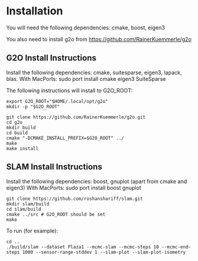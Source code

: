 Installation
============

You will need the following dependencies: cmake, boost, eigen3

You also need to install g2o from https://github.com/RainerKuemmerle/g2o

G2O Install Instructions
------------------------

Install the following dependencies: cmake, suitesparse, eigen3, lapack, blas.
With MacPorts:
    sudo port install cmake eigen3 SuiteSparse

The following instructions will install to G2O_ROOT:
````
export G2O_ROOT="$HOME/.local/opt/g2o"
mkdir -p "$G2O_ROOT"

git clone https://github.com/RainerKuemmerle/g2o.git
cd g2o
mkdir build
cd build
cmake "-DCMAKE_INSTALL_PREFIX=$G2O_ROOT" ../
make
make install
````

SLAM Install Instructions
-------------------------

Install the following dependencies: boost, gnuplot (apart from cmake and eigen3)
With MacPorts:
    sudo port install boost gnuplot

````
git clone https://github.com/roshanshariff/slam.git
mkdir slam/build
cd slam/build
cmake ../src # G2O_ROOT should be set
make
````

To run (for example):
```
cd ..
./build/slam --dataset Plaza1 --mcmc-slam --mcmc-steps 10 --mcmc-end-steps 1000 --sensor-range-stddev 1 --slam-plot --slam-plot-isometry
```
